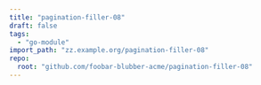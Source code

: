 ```yaml
---
title: "pagination-filler-08"
draft: false
tags:
  - "go-module"
import_path: "zz.example.org/pagination-filler-08"
repo:
  root: "github.com/foobar-blubber-acme/pagination-filler-08"
---
```

